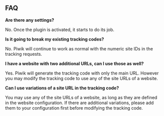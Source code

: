 ## FAQ

__Are there any settings?__

No. Once the plugin is activated, it starts to do its job.

__Is it going to break my existing tracking codes?__

No. Piwik will continue to work as normal with the numeric site IDs in the tracking requests.

__I have a website with two additional URLs, can I use those as well?__

Yes. Piwik will generate the tracking code with only the main URL. However you may modify the tracking code to use any of the site URLs of a website.

__Can I use variations of a site URL in the tracking code?__

You may use any of the site URLs of a website, as long as they are defined in the website configuration. If there are additional variations, please add them to your configuration first before modifying the tracking code.
